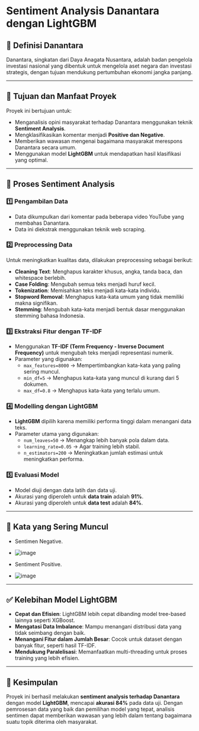 # Sentiment Analysis Danantara dengan LightGBM

## 📌 Definisi Danantara
Danantara, singkatan dari Daya Anagata Nusantara, adalah badan pengelola investasi nasional yang dibentuk untuk mengelola aset negara dan investasi strategis, dengan tujuan mendukung pertumbuhan ekonomi jangka panjang. 


---

## 🎯 Tujuan dan Manfaat Proyek
Proyek ini bertujuan untuk:
- Menganalisis opini masyarakat terhadap Danantara menggunakan teknik **Sentiment Analysis**.
- Mengklasifikasikan komentar menjadi **Positive dan Negative**.
- Memberikan wawasan mengenai bagaimana masyarakat merespons Danantara secara umum.
- Menggunakan model **LightGBM** untuk mendapatkan hasil klasifikasi yang optimal.

---

## 🔄 Proses Sentiment Analysis

### 1️⃣ Pengambilan Data
- Data dikumpulkan dari komentar pada beberapa video YouTube yang membahas Danantara.
- Data ini diekstrak menggunakan teknik web scraping.

### 2️⃣ Preprocessing Data
Untuk meningkatkan kualitas data, dilakukan preprocessing sebagai berikut:
- **Cleaning Text**: Menghapus karakter khusus, angka, tanda baca, dan whitespace berlebih.
- **Case Folding**: Mengubah semua teks menjadi huruf kecil.
- **Tokenization**: Memisahkan teks menjadi kata-kata individu.
- **Stopword Removal**: Menghapus kata-kata umum yang tidak memiliki makna signifikan.
- **Stemming**: Mengubah kata-kata menjadi bentuk dasar menggunakan stemming bahasa Indonesia.

### 3️⃣ Ekstraksi Fitur dengan TF-IDF
- Menggunakan **TF-IDF (Term Frequency - Inverse Document Frequency)** untuk mengubah teks menjadi representasi numerik.
- Parameter yang digunakan:
  - `max_features=8000` → Mempertimbangkan kata-kata yang paling sering muncul.
  - `min_df=5` → Menghapus kata-kata yang muncul di kurang dari 5 dokumen.
  - `max_df=0.8` → Menghapus kata-kata yang terlalu umum.

### 4️⃣ Modelling dengan LightGBM
- **LightGBM** dipilih karena memiliki performa tinggi dalam menangani data teks.
- Parameter utama yang digunakan:
  - `num_leaves=50` → Menangkap lebih banyak pola dalam data.
  - `learning_rate=0.05` → Agar training lebih stabil.
  - `n_estimators=200` → Meningkatkan jumlah estimasi untuk meningkatkan performa.

### 5️⃣ Evaluasi Model
- Model diuji dengan data latih dan data uji.
- Akurasi yang diperoleh untuk **data train** adalah **91%**.
- Akurasi yang diperoleh untuk **data test** adalah **84%**.

---

## 🎯 Kata yang Sering Muncul
- Sentimen Negative.
- ![image](https://github.com/user-attachments/assets/fd34e64c-6f60-4116-9c24-d88b4fecf168)

- Sentiment Positive.
- ![image](https://github.com/user-attachments/assets/1bb9c1df-c581-47b7-8eb4-2b08cc23df47)

---

## ✅ Kelebihan Model LightGBM
- **Cepat dan Efisien**: LightGBM lebih cepat dibanding model tree-based lainnya seperti XGBoost.
- **Mengatasi Data Imbalance**: Mampu menangani distribusi data yang tidak seimbang dengan baik.
- **Menangani Fitur dalam Jumlah Besar**: Cocok untuk dataset dengan banyak fitur, seperti hasil TF-IDF.
- **Mendukung Paralelisasi**: Memanfaatkan multi-threading untuk proses training yang lebih efisien.

---

## 📌 Kesimpulan
Proyek ini berhasil melakukan **sentiment analysis terhadap Danantara** dengan model **LightGBM**, mencapai **akurasi 84%** pada data uji. Dengan pemrosesan data yang baik dan pemilihan model yang tepat, analisis sentimen dapat memberikan wawasan yang lebih dalam tentang bagaimana suatu topik diterima oleh masyarakat.
